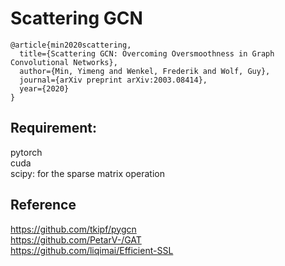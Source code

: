 # Scattering GCN

```
@article{min2020scattering,
  title={Scattering GCN: Overcoming Oversmoothness in Graph Convolutional Networks},
  author={Min, Yimeng and Wenkel, Frederik and Wolf, Guy},
  journal={arXiv preprint arXiv:2003.08414},
  year={2020}
}
```


## Requirement:
pytorch\
cuda\
scipy: for the sparse matrix operation 

## Reference
https://github.com/tkipf/pygcn  \
https://github.com/PetarV-/GAT \
https://github.com/liqimai/Efficient-SSL
